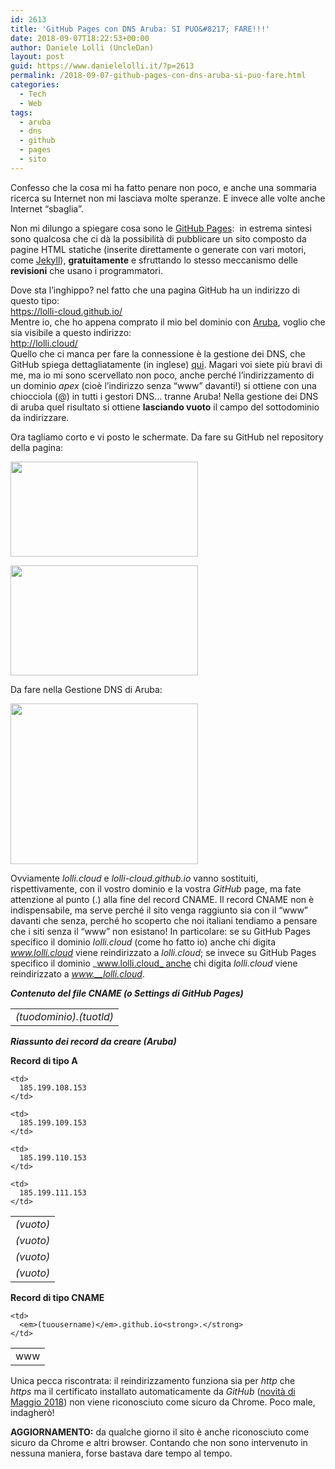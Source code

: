 ```yaml
---
id: 2613
title: 'GitHub Pages con DNS Aruba: SI PUO&#8217; FARE!!!'
date: 2018-09-07T18:22:53+00:00
author: Daniele Lolli (UncleDan)
layout: post
guid: https://www.danielelolli.it/?p=2613
permalink: /2018-09-07-github-pages-con-dns-aruba-si-puo-fare.html
categories:
  - Tech
  - Web
tags:
  - aruba
  - dns
  - github
  - pages
  - sito
---
```

<!-- wp:paragraph -->

Confesso che la cosa mi ha fatto penare non poco, e anche una sommaria ricerca su Internet non mi lasciava molte speranze. E invece alle volte anche Internet &#8220;sbaglia&#8221;.

<!-- /wp:paragraph -->

<!-- wp:paragraph -->

Non mi dilungo a spiegare cosa sono le [GitHub Pages](https://pages.github.com/):  in estrema sintesi sono qualcosa che ci dà la possibilità di pubblicare un sito composto da pagine HTML statiche (inserite direttamente o generate con vari motori, come [Jekyll](https://jekyllrb.com/)), **gratuitamente** e sfruttando lo stesso meccanismo delle **revisioni** che usano i programmatori.

<!-- /wp:paragraph -->

<!-- wp:paragraph -->

Dove sta l&#8217;inghippo? nel fatto che una pagina GitHub ha un indirizzo di questo tipo:  
<https://lolli-cloud.github.io/>   
Mentre io, che ho appena comprato il mio bel dominio con [Aruba](https://www.aruba.it/), voglio che sia visibile a questo indirizzo:  
<http://lolli.cloud/>  
Quello che ci manca per fare la connessione è la gestione dei DNS, che GitHub spiega dettagliatamente (in inglese) [qui](https://help.github.com/articles/setting-up-an-apex-domain-and-www-subdomain/). Magari voi siete più bravi di me, ma io mi sono scervellato non poco, anche perché l&#8217;indirizzamento di un dominio _apex_ (cioè l&#8217;indirizzo senza &#8220;www&#8221; davanti!) si ottiene con una chiocciola (@) in tutti i gestori DNS&#8230; tranne Aruba! Nella gestione dei DNS di aruba quel risultato si ottiene **lasciando vuoto** il campo del sottodominio da indirizzare.

<!-- /wp:paragraph -->

<!-- wp:paragraph -->

Ora tagliamo corto e vi posto le schermate. Da fare su GitHub nel repository della pagina:

<!-- /wp:paragraph -->

<!-- wp:paragraph -->

[<img class="alignnone size-medium wp-image-2614" src="https://www.danielelolli.it/wp-content/uploads/2018/09/2018-09-07-18_00_12-Options-300x152.png" alt="" width="300" height="152" srcset="https://www.danielelolli.it/wp-content/uploads/2018/09/2018-09-07-18_00_12-Options-300x152.png 300w, https://www.danielelolli.it/wp-content/uploads/2018/09/2018-09-07-18_00_12-Options-768x388.png 768w, https://www.danielelolli.it/wp-content/uploads/2018/09/2018-09-07-18_00_12-Options-1024x518.png 1024w, https://www.danielelolli.it/wp-content/uploads/2018/09/2018-09-07-18_00_12-Options.png 1060w" sizes="(max-width: 300px) 100vw, 300px" />](https://www.danielelolli.it/wp-content/uploads/2018/09/2018-09-07-18_00_12-Options.png)

<!-- /wp:paragraph -->

<!-- wp:paragraph -->

[<img class="alignnone size-medium wp-image-2615" src="https://www.danielelolli.it/wp-content/uploads/2018/09/2018-09-07-18_02_48-Options-300x176.png" alt="" width="300" height="176" srcset="https://www.danielelolli.it/wp-content/uploads/2018/09/2018-09-07-18_02_48-Options-300x176.png 300w, https://www.danielelolli.it/wp-content/uploads/2018/09/2018-09-07-18_02_48-Options-768x451.png 768w, https://www.danielelolli.it/wp-content/uploads/2018/09/2018-09-07-18_02_48-Options-1024x601.png 1024w, https://www.danielelolli.it/wp-content/uploads/2018/09/2018-09-07-18_02_48-Options.png 1059w" sizes="(max-width: 300px) 100vw, 300px" />](https://www.danielelolli.it/wp-content/uploads/2018/09/2018-09-07-18_02_48-Options.png)

<!-- /wp:paragraph -->

<!-- wp:paragraph -->

Da fare nella Gestione DNS di Aruba:

<!-- /wp:paragraph -->

<!-- wp:paragraph -->

[<img class="alignnone size-medium wp-image-2616" src="https://www.danielelolli.it/wp-content/uploads/2018/09/2018-09-07-18_07_21-Visualizza-impostazioni-e-salva-300x257.png" alt="" width="300" height="257" srcset="https://www.danielelolli.it/wp-content/uploads/2018/09/2018-09-07-18_07_21-Visualizza-impostazioni-e-salva-300x257.png 300w, https://www.danielelolli.it/wp-content/uploads/2018/09/2018-09-07-18_07_21-Visualizza-impostazioni-e-salva-768x659.png 768w, https://www.danielelolli.it/wp-content/uploads/2018/09/2018-09-07-18_07_21-Visualizza-impostazioni-e-salva-1024x879.png 1024w, https://www.danielelolli.it/wp-content/uploads/2018/09/2018-09-07-18_07_21-Visualizza-impostazioni-e-salva.png 1077w" sizes="(max-width: 300px) 100vw, 300px" />](https://www.danielelolli.it/wp-content/uploads/2018/09/2018-09-07-18_07_21-Visualizza-impostazioni-e-salva.png)

<!-- /wp:paragraph -->

<!-- wp:paragraph -->

Ovviamente _lolli.cloud_ e _lolli-cloud.github.io_ vanno sostituiti, rispettivamente, con il vostro dominio e la vostra _GitHub_ page, ma fate attenzione al punto (.) alla fine del record CNAME. Il record CNAME non è indispensabile, ma serve perché il sito venga raggiunto sia con il &#8220;www&#8221; davanti che senza, perché ho scoperto che noi italiani tendiamo a pensare che i siti senza il &#8220;www&#8221; non esistano! In particolare: se su GitHub Pages specifico il dominio _lolli.cloud_ (come ho fatto io) anche chi digita _www.lolli.cloud_ viene reindirizzato a _lolli.cloud_; se invece su GitHub Pages specifico il dominio _www.lolli.cloud_ anche chi digita _lolli.cloud_ viene reindirizzato a _www.__lolli.cloud_.

<!-- /wp:paragraph -->

<!-- wp:paragraph -->

_**Contenuto del file CNAME (o Settings di GitHub Pages)**_

<!-- /wp:paragraph -->

<!-- wp:table -->

<table class="wp-block-table">
  <tr>
    <td>
      <em>(tuodominio).(tuotld)</em>
    </td>
  </tr>
</table>

<!-- /wp:table -->

<!-- wp:paragraph -->

**_Riassunto dei record da creare (Aruba)_**

<!-- /wp:paragraph -->

<!-- wp:paragraph -->

**Record di tipo A**

<!-- /wp:paragraph -->

<!-- wp:table -->

<table class="wp-block-table">
  <tr>
    <td>
      <em>(vuoto)</em>
    </td>
    
    <td>
      185.199.108.153
    </td>
  </tr>
  
  <tr>
    <td>
      <em>(vuoto)</em>
    </td>
    
    <td>
      185.199.109.153
    </td>
  </tr>
  
  <tr>
    <td>
      <em>(vuoto)</em>
    </td>
    
    <td>
      185.199.110.153
    </td>
  </tr>
  
  <tr>
    <td>
      <em>(vuoto)</em>
    </td>
    
    <td>
      185.199.111.153
    </td>
  </tr>
</table>

<!-- /wp:table -->

<!-- wp:paragraph -->

**Record di tipo CNAME**

<!-- /wp:paragraph -->

<!-- wp:table -->

<table class="wp-block-table">
  <tr>
    <td>
      www
    </td>
    
    <td>
      <em>(tuousername)</em>.github.io<strong>.</strong>
    </td>
  </tr>
</table>

<!-- /wp:table -->

<!-- wp:paragraph -->

Unica pecca riscontrata: il reindirizzamento funziona sia per _http_ che _https_ ma il certificato installato automaticamente da _GitHub_ ([novità di Maggio 2018](https://blog.github.com/2018-05-01-github-pages-custom-domains-https/)) non viene riconosciuto come sicuro da Chrome. Poco male, indagherò!

<!-- /wp:paragraph -->

<!-- wp:paragraph -->

**AGGIORNAMENTO:** da qualche giorno il sito è anche riconosciuto come sicuro da Chrome e altri browser. Contando che non sono intervenuto in nessuna maniera, forse bastava dare tempo al tempo.

<!-- /wp:paragraph -->